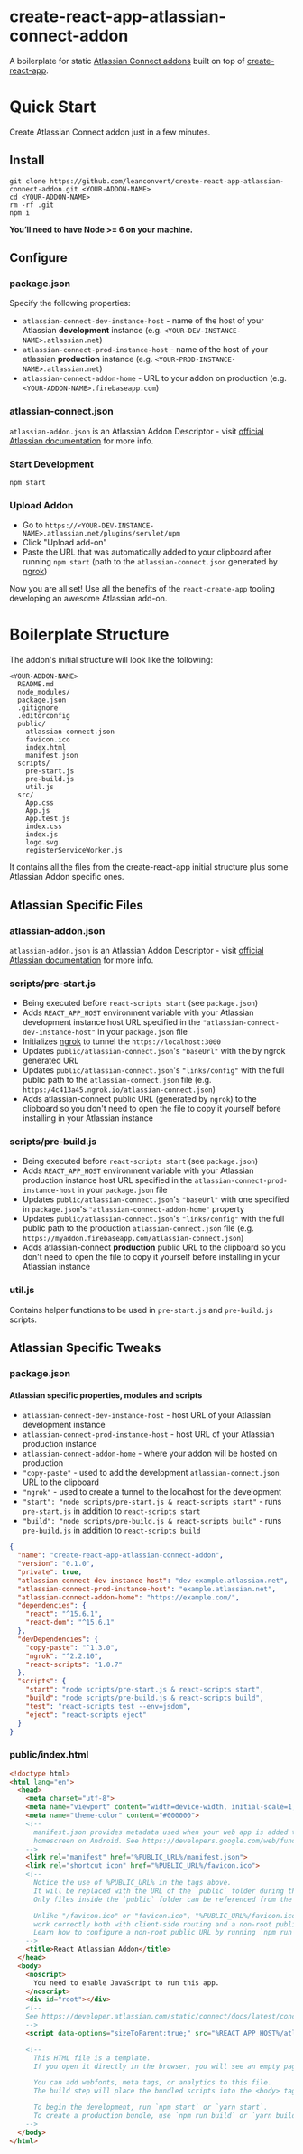 # create-react-app-atlassian-connect-addon

A boilerplate for static [Atlassian Connect addons](https://developer.atlassian.com/static/connect/docs/latest/index.html) built on top of [create-react-app](https://github.com/facebookincubator/create-react-app).

# Quick Start

Create Atlassian Connect addon just in a few minutes.

## Install

```shell
git clone https://github.com/leanconvert/create-react-app-atlassian-connect-addon.git <YOUR-ADDON-NAME>
cd <YOUR-ADDON-NAME>
rm -rf .git
npm i
```

**You’ll need to have Node >= 6 on your machine.**

## Configure

### package.json

Specify the following properties:

+ `atlassian-connect-dev-instance-host` - name of the host of your Atlassian **development** instance (e.g. `<YOUR-DEV-INSTANCE-NAME>.atlassian.net`)
+ `atlassian-connect-prod-instance-host` - name of the host of your atlassian **production** instance (e.g. `<YOUR-PROD-INSTANCE-NAME>.atlassian.net`)
+ `atlassian-connect-addon-home` - URL to your addon on production (e.g. `<YOUR-ADDON-NAME>.firebaseapp.com`)

### atlassian-connect.json

`atlassian-addon.json` is an Atlassian Addon Descriptor - visit [official Atlassian documentation](https://developer.atlassian.com/static/connect/docs/latest/modules/) for more info.

### Start Development

```shell
npm start
```

### Upload Addon

+ Go to `https://<YOUR-DEV-INSTANCE-NAME>.atlassian.net/plugins/servlet/upm`
+ Click "Upload add-on"
+ Paste the URL that was automatically added to your clipboard after running `npm start` (path to the `atlassian-connect.json` generated by [ngrok](https://ngrok.com/))

Now you are all set! Use all the benefits of the `react-create-app` tooling developing an awesome Atlassian add-on.

# Boilerplate Structure

The addon's initial structure will look like the following:

```
<YOUR-ADDON-NAME>
  README.md
  node_modules/
  package.json
  .gitignore
  .editorconfig
  public/
    atlassian-connect.json
    favicon.ico
    index.html
    manifest.json
  scripts/
    pre-start.js
    pre-build.js
    util.js
  src/
    App.css
    App.js
    App.test.js
    index.css
    index.js
    logo.svg
    registerServiceWorker.js
```

It contains all the files from the create-react-app initial structure plus some Atlassian Addon specific ones.

## Atlassian Specific Files

### atlassian-addon.json

`atlassian-addon.json` is an Atlassian Addon Descriptor - visit [official Atlassian documentation](https://developer.atlassian.com/static/connect/docs/latest/modules/) for more info.

### scripts/pre-start.js

+ Being executed before `react-scripts start` (see `package.json`)
+ Adds `REACT_APP_HOST` environment variable with your Atlassian development instance host URL specified in the `"atlassian-connect-dev-instance-host"` in your `package.json` file
+ Initializes [ngrok](https://ngrok.com/) to tunnel the `https://localhost:3000`
+ Updates `public/atlassian-connect.json`'s `"baseUrl"` with the by ngrok generated URL
+ Updates `public/atlassian-connect.json`'s `"links/config"` with the full public path to the `atlassian-connect.json` file (e.g. `https:/4c413a45.ngrok.io/atlassian-connect.json`)
+ Adds atlassian-connect public URL (generated by `ngrok`) to the clipboard so you don't need to open the file to copy it yourself before installing in your Atlassian instance

### scripts/pre-build.js

+ Being executed before `react-scripts start` (see `package.json`)
+ Adds `REACT_APP_HOST` environment variable with your Atlassian production instance host URL specified in the `atlassian-connect-prod-instance-host` in your `package.json` file
+ Updates `public/atlassian-connect.json`'s `"baseUrl"` with one specified in `package.json`'s `"atlassian-connect-addon-home"` property
+ Updates `public/atlassian-connect.json`'s `"links/config"` with the full public path to the production `atlassian-connect.json` file (e.g. `https://myaddon.firebaseapp.com/atlassian-connect.json`)
+ Adds atlassian-connect **production** public URL to the clipboard so you don't need to open the file to copy it yourself before installing in your Atlassian instance

### util.js

Contains helper functions to be used in `pre-start.js` and `pre-build.js` scripts.

## Atlassian Specific Tweaks

### package.json

#### Atlassian specific properties, modules and scripts

+ `atlassian-connect-dev-instance-host` - host URL of your Atlassian development instance
+ `atlassian-connect-prod-instance-host` - host URL of your Atlassian production instance
+ `atlassian-connect-addon-home` - where your addon will be hosted on production
+ `"copy-paste"` - used to add the development `atlassian-connect.json` URL to the clipboard
+ `"ngrok"` - used to create a tunnel to the localhost for the development
+ `"start": "node scripts/pre-start.js & react-scripts start"` - runs `pre-start.js` in addition to `react-scripts start`
+ `"build": "node scripts/pre-build.js & react-scripts build"` - runs `pre-build.js` in addition to `react-scripts build`

```json
{
  "name": "create-react-app-atlassian-connect-addon",
  "version": "0.1.0",
  "private": true,
  "atlassian-connect-dev-instance-host": "dev-example.atlassian.net",
  "atlassian-connect-prod-instance-host": "example.atlassian.net",
  "atlassian-connect-addon-home": "https://example.com/",
  "dependencies": {
    "react": "^15.6.1",
    "react-dom": "^15.6.1"
  },
  "devDependencies": {
    "copy-paste": "^1.3.0",
    "ngrok": "^2.2.10",
    "react-scripts": "1.0.7"
  },
  "scripts": {
    "start": "node scripts/pre-start.js & react-scripts start",
    "build": "node scripts/pre-build.js & react-scripts build",
    "test": "react-scripts test --env=jsdom",
    "eject": "react-scripts eject"
  }
}

```

### public/index.html

```html
<!doctype html>
<html lang="en">
  <head>
    <meta charset="utf-8">
    <meta name="viewport" content="width=device-width, initial-scale=1, shrink-to-fit=no">
    <meta name="theme-color" content="#000000">
    <!--
      manifest.json provides metadata used when your web app is added to the
      homescreen on Android. See https://developers.google.com/web/fundamentals/engage-and-retain/web-app-manifest/
    -->
    <link rel="manifest" href="%PUBLIC_URL%/manifest.json">
    <link rel="shortcut icon" href="%PUBLIC_URL%/favicon.ico">
    <!--
      Notice the use of %PUBLIC_URL% in the tags above.
      It will be replaced with the URL of the `public` folder during the build.
      Only files inside the `public` folder can be referenced from the HTML.

      Unlike "/favicon.ico" or "favicon.ico", "%PUBLIC_URL%/favicon.ico" will
      work correctly both with client-side routing and a non-root public URL.
      Learn how to configure a non-root public URL by running `npm run build`.
    -->
    <title>React Atlassian Addon</title>
  </head>
  <body>
    <noscript>
      You need to enable JavaScript to run this app.
    </noscript>
    <div id="root"></div>
    <!--
    See https://developer.atlassian.com/static/connect/docs/latest/concepts/javascript-api.html#js-client-lib for more details on what this script does and why it is required.
    -->
    <script data-options="sizeToParent:true;" src="%REACT_APP_HOST%/atlassian-connect/all.js"></script>

    <!--
      This HTML file is a template.
      If you open it directly in the browser, you will see an empty page.

      You can add webfonts, meta tags, or analytics to this file.
      The build step will place the bundled scripts into the <body> tag.

      To begin the development, run `npm start` or `yarn start`.
      To create a production bundle, use `npm run build` or `yarn build`.
    -->
  </body>
</html>
```
